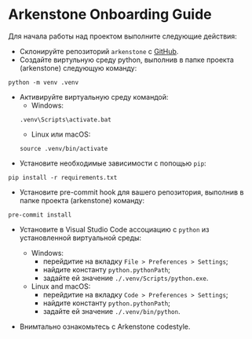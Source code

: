 # Arkenstone Onboarding Guide

Для начала работы над проектом выполните следующие действия:

- Склонируйте репозиторий `arkenstone` с [GitHub](https://github.com/lejbron/arkenstone).
- Создайте виртульную среду python, выполнив в папке проекта (arkenstone) следующую команду:
```
python -m venv .venv
```
- Активируйте виртуальную среду командой:
	+ Windows:
	```
	.venv\Scripts\activate.bat
	```
	+ Linux или macOS:
	```
	source .venv/bin/activate
	```
- Установите необходимые зависимости с попощью `pip`:
```
pip install -r requirements.txt
```
- Установите pre-commit hook для вашего репозитория, выполнив в папке проекта (arkenstone) команду:
```
pre-commit install
```

- Установите в Visual Studio Code ассоциацию с `python` из установленной виртуальной среды:
	+ Windows:
		- перейдитие на вкладку `File > Preferences > Settings`;
		- найдите константу `python.pythonPath`;
		- задайте ей значение `./.venv/Scripts/python.exe`.
	+ Linux and macOS:
		- перейдитие на вкладку `Code > Preferences > Settings`;
		- найдите константу `python.pythonPath`;
		- задайте ей значение `./.venv/bin/python`.

- Внимтально ознакомьтесь с Arkenstone codestyle.